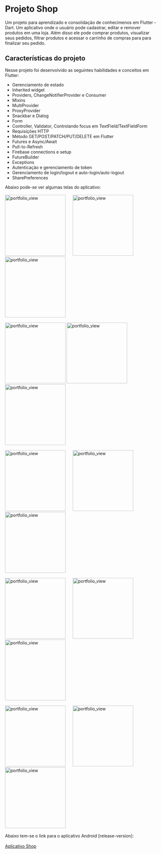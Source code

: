 # Projeto Shop

Um projeto para aprendizado e consolidação de conhecimenos em Flutter - Dart. Um aplicativo onde o usuário pode cadastrar, editar e remover produtos em uma loja. Além disso ele pode comprar produtos, visualizar seus pedidos, filtrar produtos e acessar o carrinho de compras para para finalizar seu pedido.

## Características do projeto


Nesse projeto foi desenvolvido as seguintes habilidades e conceitos em Flutter:

- Gerenciamento de estado
- Inherited widget
- Providers, ChangeNotifierProvider e Consumer
- Mixins
- MultiProvider
- ProxyProvider
- Snackbar e Dialog
- Form
- Controller, Validator, Controlando focus em TextField/TextFieldForm
- Requisições HTTP
- Método GET/POST/PATCH/PUT/DELETE em Flutter
- Futures e Async/Await
- Pull-to-Refresh 
- Firebase connections e setup
- FutureBuilder
- Exceptions
- Autenticação e gerenciamento de token
- Gerenciamento de login/logout e auto-login/auto-logout
- SharePreferences

Abaixo pode-se ver algumas telas do aplicativo:
<br/><br/>
<img width="200" alt="portfolio_view" src="https://israel-public-images.s3.us-east-2.amazonaws.com/Simulator+Screen+Shot+-+iPhone+12+Pro+-+2020-12-13+at+20.53.00.png">
<img width="200" style="margin: 0 20px;" alt="portfolio_view" src="https://israel-public-images.s3.us-east-2.amazonaws.com/Simulator+Screen+Shot+-+iPhone+12+Pro+-+2020-12-13+at+20.53.05.png">
<img width="200" alt="portfolio_view" src="https://israel-public-images.s3.us-east-2.amazonaws.com/Simulator+Screen+Shot+-+iPhone+12+Pro+-+2020-12-13+at+20.53.28.png">
<br/><br/>
<img width="200" alt="portfolio_view" src="https://israel-public-images.s3.us-east-2.amazonaws.com/Simulator+Screen+Shot+-+iPhone+12+Pro+-+2020-12-13+at+20.53.53.png">
<img width="200" alt="portfolio_view" src="https://israel-public-images.s3.us-east-2.amazonaws.com/Simulator+Screen+Shot+-+iPhone+12+Pro+-+2020-12-13+at+20.53.28.png">
<img width="200" alt="portfolio_view" src="https://israel-public-images.s3.us-east-2.amazonaws.com/Simulator+Screen+Shot+-+iPhone+12+Pro+-+2020-12-13+at+20.54.18.png">
<br/><br/>
<img width="200" alt="portfolio_view" src="https://israel-public-images.s3.us-east-2.amazonaws.com/Simulator+Screen+Shot+-+iPhone+12+Pro+-+2020-12-13+at+20.53.45.png">
<img width="200" style="margin: 0 20px;" alt="portfolio_view" src="https://israel-public-images.s3.us-east-2.amazonaws.com/Simulator+Screen+Shot+-+iPhone+12+Pro+-+2020-12-13+at+20.53.53.png">
<img width="200" alt="portfolio_view" src="https://israel-public-images.s3.us-east-2.amazonaws.com/Simulator+Screen+Shot+-+iPhone+12+Pro+-+2020-12-13+at+20.54.01.png">
<br/><br/>
<img width="200" alt="portfolio_view" src="https://israel-public-images.s3.us-east-2.amazonaws.com/Simulator+Screen+Shot+-+iPhone+12+Pro+-+2020-12-13+at+20.54.35.png">
<img width="200" style="margin: 0 20px;" alt="portfolio_view" src="https://israel-public-images.s3.us-east-2.amazonaws.com/Simulator+Screen+Shot+-+iPhone+12+Pro+-+2020-12-13+at+20.54.44.png">
<img width="200" alt="portfolio_view" src="https://israel-public-images.s3.us-east-2.amazonaws.com/Simulator+Screen+Shot+-+iPhone+12+Pro+-+2020-12-13+at+20.55.05.png">
<br/><br/>
<img width="200" alt="portfolio_view" src="https://israel-public-images.s3.us-east-2.amazonaws.com/Simulator+Screen+Shot+-+iPhone+12+Pro+-+2020-12-13+at+20.55.11.png">
<img width="200" style="margin: 0 20px;" alt="portfolio_view" src="https://israel-public-images.s3.us-east-2.amazonaws.com/Simulator+Screen+Shot+-+iPhone+12+Pro+-+2020-12-13+at+20.55.25.png">
<img width="200" alt="portfolio_view" src="https://israel-public-images.s3.us-east-2.amazonaws.com/Simulator+Screen+Shot+-+iPhone+12+Pro+-+2020-12-13+at+20.55.41.png">
<br/><br/>
Abaixo tem-se o link para o aplicativo Android [release-version]:
<br/>
<br/>
<a href="https://israel-public-images.s3.us-east-2.amazonaws.com/shop-app-release.apk">Aplicativo Shop</a>

